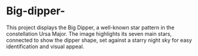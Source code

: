 # Big-dipper-
This project displays the Big Dipper, a well-known star pattern in the constellation Ursa Major. The image highlights its seven main stars, connected to show the dipper shape, set against a starry night sky for easy identification and visual appeal.

